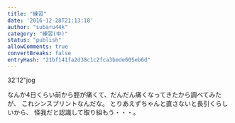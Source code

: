 ```yaml
---
title: "練習"
date: '2016-12-28T21:13:18'
author: "subaru44k"
category: "練習(中)"
status: "publish"
allowComments: true
convertBreaks: false
entryHash: "21bf141fa2d38c1c2fca3bede605eb6d"
---
```

32'12"jog


なんか4日くらい前から脛が痛くて、だんだん痛くなってきたから調べてみたが、
これシンスプリントなんだな。
とりあえずちゃんと直さないと長引くらしいから、
怪我だと認識して取り組もう・・・。
